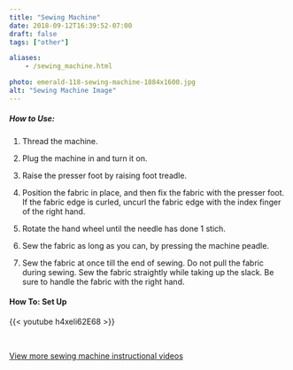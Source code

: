 ```yaml
---
title: "Sewing Machine"
date: 2018-09-12T16:39:52-07:00
draft: false
tags: ["other"]

aliases:
    - /sewing_machine.html

photo: emerald-118-sewing-machine-1884x1600.jpg
alt: "Sewing Machine Image"
---
```


##### How to Use:
1. Thread the machine.

2. Plug the machine in and turn it on. 

3. Raise the presser foot by raising foot treadle.

4. Position the fabric in place, and then fix the fabric with the presser foot. If the fabric edge is curled, uncurl the fabric edge with the index finger of the right hand.

5. Rotate the hand wheel until the needle has done 1 stich. 

6. Sew the fabric as long as you can, by pressing the machine peadle.

7. Sew the fabric at once till the end of sewing. Do not pull the fabric during sewing. Sew the fabric straightly while taking up the slack. Be sure to handle the fabric with the right hand.


#### How To: Set Up
{{< youtube h4xeli62E68 >}}

<br>

<a href="https://www.youtube.com/watch?v=h4xeli62E68&list=PLvE6jwvXA4CHK20oZTnavYNH-r7HX_zd2&index=3" target="_blank">View more sewing machine instructional videos</a>